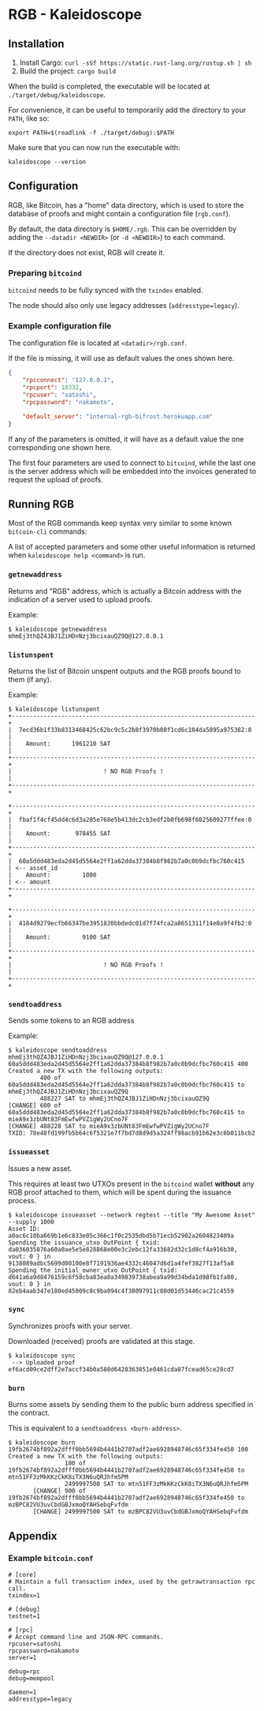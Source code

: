 # RGB - Kaleidoscope

## Installation

1. Install Cargo: `curl -sSf https://static.rust-lang.org/rustup.sh | sh`
2. Build the project: `cargo build`

When the build is completed, the executable will be located at `./target/debug/kaleidoscope`.

For convenience, it can be useful to temporarily add the directory to your `PATH`, like so:

```
export PATH=$(readlink -f ./target/debug):$PATH
```

Make sure that you can now run the executable with:

```
kaleidoscope --version
```

## Configuration

RGB, like Bitcoin, has a "home" data directory, which is used to store the database of proofs and might contain a configuration file (`rgb.conf`).

By default, the data directory is `$HOME/.rgb`. This can be overridden by adding the `--datadir <NEWDIR>` (or `-d <NEWDIR>`) to each command.

If the directory does not exist, RGB will create it.

### Preparing `bitcoind`

`bitcoind` needs to be fully synced with the `txindex` enabled.

The node should also only use legacy addresses (`addresstype=legacy`).

### Example configuration file

The configuration file is located at `<datadir>/rgb.conf`.

If the file is missing, it will use as default values the ones shown here.

```json
{
    "rpcconnect": "127.0.0.1",
    "rpcport": 18332,
    "rpcuser": "satoshi",
    "rpcpassword": "nakamoto",

    "default_server": "internal-rgb-bifrost.herokuapp.com"
}
```

If any of the parameters is omitted, it will have as a default value the one corresponding one shown here.

The first four parameters are used to connect to `bitcoind`, while the last one is the server address which will be embedded into the invoices generated to request the upload of proofs.

## Running RGB

Most of the RGB commands keep syntax very similar to some known `bitcoin-cli` commands:

A list of accepted parameters and some other useful information is returned when `kaleidoscope help <command>` is run.

### `getnewaddress`

Returns and "RGB" address, which is actually a Bitcoin address with the indication of a server used to upload proofs.

Example:

```
$ kaleidoscope getnewaddress
mhmEj3thQZ4JBJ1ZiHDnNzj3bcixauQZ9Q@127.0.0.1
```

### `listunspent`

Returns the list of Bitcoin unspent outputs and the RGB proofs bound to them (if any).

Example:

```
$ kaleidoscope listunspent
+---------------------------------------------------------------------+
|  7ecd36b1f33b8313468425c62bc9c5c2b8f3970b08f1cd6c104da5095a975382:0 |
|    Amount:      1961210 SAT                                         |
+---------------------------------------------------------------------+
|                          ! NO RGB Proofs !                          |
+---------------------------------------------------------------------+

+---------------------------------------------------------------------+
|  fbaf1f4cf45dd4c6d3a285e768e5b413dc2cb3edf2b0fb698f6025609277ffee:0 |
|    Amount:       978455 SAT                                         |
+---------------------------------------------------------------------+
|  60a5ddd483eda2d45d5564e2ff1a62dda37384b8f982b7a0c0b9dcfbc760c415   | <-- asset_id
|    Amount:         1000                                             | <-- amount
+---------------------------------------------------------------------+

+---------------------------------------------------------------------+
|  4184d9279ecfb66347be3951820bbdedc01d7f74fca2a8651311f14e0a9f4fb2:0 |
|    Amount:         9100 SAT                                         |
+---------------------------------------------------------------------+
|                          ! NO RGB Proofs !                          |
+---------------------------------------------------------------------+
```

### `sendtoaddress`

Sends some tokens to an RGB address

Example:

```
$ kaleidoscope sendtoaddress mhmEj3thQZ4JBJ1ZiHDnNzj3bcixauQZ9Q@127.0.0.1 60a5ddd483eda2d45d5564e2ff1a62dda37384b8f982b7a0c0b9dcfbc760c415 400
Created a new TX with the following outputs:
         400 of 60a5ddd483eda2d45d5564e2ff1a62dda37384b8f982b7a0c0b9dcfbc760c415 to mhmEj3thQZ4JBJ1ZiHDnNzj3bcixauQZ9Q
         488227 SAT to mhmEj3thQZ4JBJ1ZiHDnNzj3bcixauQZ9Q
[CHANGE] 600 of 60a5ddd483eda2d45d5564e2ff1a62dda37384b8f982b7a0c0b9dcfbc760c415 to mieA9x3zbUNt83FmEwfwPVZigWy2UCno7F
[CHANGE] 488228 SAT to mieA9x3zbUNt83FmEwfwPVZigWy2UCno7F
TXID: 78e48fd199fb5b64c6f5321e7f7bd7d8d9d5a324ff98acb91b62e3c6b011bcb2
```

### `issueasset`

Issues a new asset.

This requires at least two UTXOs present in the `bitcoind` wallet **without** any RGB proof attached to them, which will be spent during the issuance process.

```
$ kaleidoscope issueasset --network regtest --title "My Awesome Asset" --supply 1000
Asset ID: a0ac6c10ba669b1e6c833e05c366c1f0c2535dbd5b71ecb52902a2604823409a
Spending the issuance_utxo OutPoint { txid: da036035876a60a0ae5e5e828868e00e3c2ebc12fa33682d32c1d8cf4a916b30, vout: 0 } in 9138089adbc5699d00100e8f7191936ae4332c46047d6d1a4fef3827f13af5a8
Spending the initial_owner_utxo OutPoint { txid: d641a6a9d8476159c6f58cba83ea8a349839738abea9a99d34bda1d98fb1fa80, vout: 0 } in 82eb4aab347e180ed45009c8c9ba094c4f38097911c80d01d53446cac21c4559
```

### `sync`

Synchronizes proofs with your server.

Downloaded (received) proofs are validated at this stage.

```
$ kaleidoscope sync
 --> Uploaded proof ef6acd09ce2dff2e7accf34b0a580d6428363851e0461cda87fcead65ce28cd7
```

### `burn`

Burns some assets by sending them to the public burn address specified in the contract.

This is equivalent to a `sendtoaddress <burn-address>`.

```
$ kaleidoscope burn 19fb2674bf892a2dfff0bb5694b4441b2707adf2ae6928948746c65f334fe450 100
Created a new TX with the following outputs:
                100 of 19fb2674bf892a2dfff0bb5694b4441b2707adf2ae6928948746c65f334fe450 to mtn51FF3zMkKKzCkK8iTX3N6uQRJhfm5PM
                2499997500 SAT to mtn51FF3zMkKKzCkK8iTX3N6uQRJhfm5PM
       [CHANGE] 900 of 19fb2674bf892a2dfff0bb5694b4441b2707adf2ae6928948746c65f334fe450 to mzBPC82VU3uvCbdGBJxmoQYAHSebqFvfdm
       [CHANGE] 2499997500 SAT to mzBPC82VU3uvCbdGBJxmoQYAHSebqFvfdm
```

## Appendix

### Example `bitcoin.conf`

```
# [core]
# Maintain a full transaction index, used by the getrawtransaction rpc call.
txindex=1

# [debug]
testnet=1

# [rpc]
# Accept command line and JSON-RPC commands.
rpcuser=satoshi
rpcpassword=nakamoto
server=1

debug=rpc
debug=mempool

daemon=1
addresstype=legacy
```